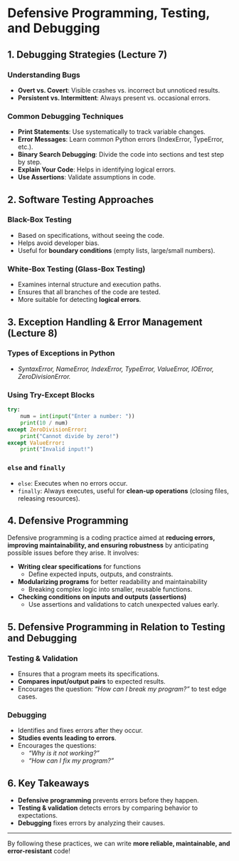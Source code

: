# Defensive Programming, Testing, and Debugging

## **1. Debugging Strategies (Lecture 7)**

### **Understanding Bugs**

- **Overt vs. Covert**: Visible crashes vs. incorrect but unnoticed results.
- **Persistent vs. Intermittent**: Always present vs. occasional errors.

### **Common Debugging Techniques**

- **Print Statements**: Use systematically to track variable changes.
- **Error Messages**: Learn common Python errors (IndexError, TypeError, etc.).
- **Binary Search Debugging**: Divide the code into sections and test step by step.
- **Explain Your Code**: Helps in identifying logical errors.
- **Use Assertions**: Validate assumptions in code.

## **2. Software Testing Approaches**

### **Black-Box Testing**

- Based on specifications, without seeing the code.
- Helps avoid developer bias.
- Useful for **boundary conditions** (empty lists, large/small numbers).

### **White-Box Testing (Glass-Box Testing)**

- Examines internal structure and execution paths.
- Ensures that all branches of the code are tested.
- More suitable for detecting **logical errors**.

## **3. Exception Handling & Error Management (Lecture 8)**

### **Types of Exceptions in Python**

- *SyntaxError, NameError, IndexError, TypeError, ValueError, IOError, ZeroDivisionError.*

### **Using Try-Except Blocks**

```python
try:
    num = int(input("Enter a number: "))
    print(10 / num)
except ZeroDivisionError:
    print("Cannot divide by zero!")
except ValueError:
    print("Invalid input!")
```

### **`else` and `finally`**

- `else`: Executes when no errors occur.
- `finally`: Always executes, useful for **clean-up operations** (closing files, releasing resources).

## **4. Defensive Programming**

Defensive programming is a coding practice aimed at **reducing errors, improving maintainability, and ensuring robustness** by anticipating possible issues before they arise. It involves:

- **Writing clear specifications** for functions
  - Define expected inputs, outputs, and constraints.
- **Modularizing programs** for better readability and maintainability
  - Breaking complex logic into smaller, reusable functions.
- **Checking conditions on inputs and outputs (assertions)**
  - Use assertions and validations to catch unexpected values early.

## **5. Defensive Programming in Relation to Testing and Debugging**

### **Testing & Validation**

- Ensures that a program meets its specifications.
- **Compares input/output pairs** to expected results.
- Encourages the question: *“How can I break my program?”* to test edge cases.

### **Debugging**

- Identifies and fixes errors after they occur.
- **Studies events leading to errors**.
- Encourages the questions:
  - *“Why is it not working?”*
  - *“How can I fix my program?”*

## **6. Key Takeaways**

- **Defensive programming** prevents errors before they happen.
- **Testing & validation** detects errors by comparing behavior to expectations.
- **Debugging** fixes errors by analyzing their causes.

---

By following these practices, we can write **more reliable, maintainable, and error-resistant** code!
